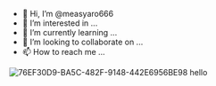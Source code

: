 - 👋 Hi, I’m @measyaro666
- 👀 I’m interested in ...
- 🌱 I’m currently learning ...
- 💞️ I’m looking to collaborate on ...
- 📫 How to reach me ...

<!---
measyaro666/measyaro666 is a ✨ special ✨ repository because its `README.md` (this file) appears on your GitHub profile.
You can click the Preview link to take a look at your changes.
--->
![76EF30D9-BA5C-482F-9148-442E6956BE98](https://user-images.githubusercontent.com/113270289/189509218-516b4b1c-b693-4200-aa45-67884f01138b.jpeg)
hello
